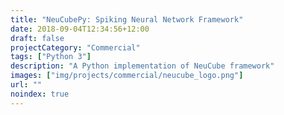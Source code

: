 ```yaml
---
title: "NeuCubePy: Spiking Neural Network Framework"
date: 2018-09-04T12:34:56+12:00
draft: false
projectCategory: "Commercial"
tags: ["Python 3"]
description: "A Python implementation of NeuCube framework"
images: ["img/projects/commercial/neucube_logo.png"]
url: ""
noindex: true
---
```

